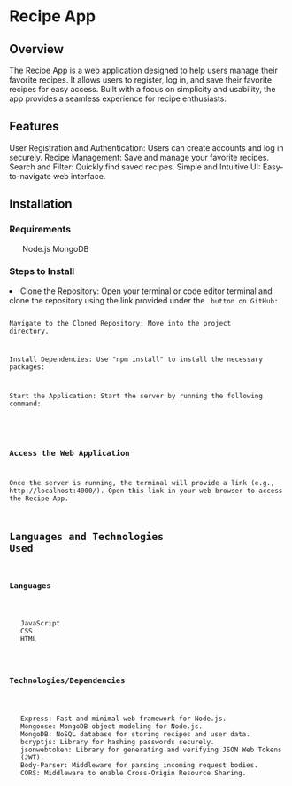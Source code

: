 # Recipe App
## Overview

The Recipe App is a web application designed to help users manage their favorite recipes. It allows users to register, log in, and save their favorite recipes for easy access. Built with a focus on simplicity and usability, the app provides a seamless experience for recipe enthusiasts.
## Features

User Registration and Authentication: Users can create accounts and log in securely.
Recipe Management: Save and manage your favorite recipes.
Search and Filter: Quickly find saved recipes.
Simple and Intuitive UI: Easy-to-navigate web interface.

## Installation
### Requirements
<ul>
    Node.js 
    MongoDB 
</ul>


### Steps to Install
<li>
Clone the Repository: Open your terminal or code editor terminal and clone the repository using the link provided under the <Code> button on GitHub:

Navigate to the Cloned Repository: Move into the project directory.

Install Dependencies: Use "npm install" to install the necessary packages:

Start the Application: Start the server by running the following command:
</li>



### Access the Web Application

Once the server is running, the terminal will provide a link (e.g., http://localhost:4000/). Open this link in your web browser to access the Recipe App.

## Languages and Technologies Used
### Languages

<ul>
JavaScript
CSS
HTML
</ul>

### Technologies/Dependencies
<ul>
Express: Fast and minimal web framework for Node.js.
Mongoose: MongoDB object modeling for Node.js.
MongoDB: NoSQL database for storing recipes and user data.
bcryptjs: Library for hashing passwords securely.
jsonwebtoken: Library for generating and verifying JSON Web Tokens (JWT).
Body-Parser: Middleware for parsing incoming request bodies.
CORS: Middleware to enable Cross-Origin Resource Sharing.
</ul>
